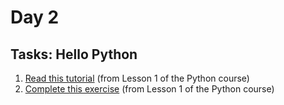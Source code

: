 # Day 2

## Tasks: Hello Python

1. [Read this tutorial](https://www.kaggle.com/colinmorris/hello-python) (from Lesson 1 of the Python course)
2. [Complete this exercise](https://www.kaggle.com/kernels/fork/1275163) (from Lesson 1 of the Python course)

